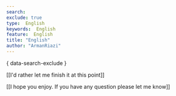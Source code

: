```yaml
---
search:
exclude: true
type:  English
keywords:  English
feature:  English
title: "English"
author: "ArmanRiazi"
---
```

{ data-search-exclude }

[[I'd rather let me finish it at this point]]

[[I hope you enjoy. If you have any question please let me know]]